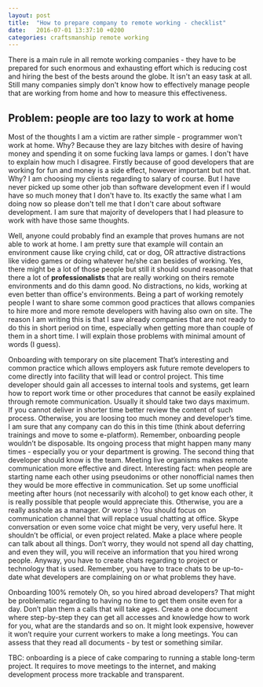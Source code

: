 ```yaml
---
layout: post
title:  "How to prepare company to remote working - checklist"
date:   2016-07-01 13:37:10 +0200
categories: craftsmanship remote working
---
```


There is a main rule in all remote working companies - they have to be prepared for such enormous and exhausting effort which is reducing cost and hiring the best of the bests around the globe. It isn't an easy task at all. Still many companies simply don't know how to effectively manage people that are working from home and how to measure this effectiveness.

Problem: people are too lazy to work at home
--------------------------------------

Most of the thoughts I am a victim are rather simple - programmer won't work at home. Why? Because they are lazy bitches with desire of having money and spending it on some fucking lava lamps or games. I don't have to explain how much I disagree. Firstly because of good  developers that are working for fun and money is a side effect, however important but not that. Why? I am choosing my clients regarding to salary of course. But I have never picked up some other job than software development even if I would have so much money that I don't have to. Its exactly the same what I am doing now so please don't tell me that I don't care about software development. I am sure that majority of developers that I had pleasure to work with have those same thoughts.

Well, anyone could probably find an example that proves humans are not able to work at home. I am pretty sure that example will contain an environment cause like crying child, cat or dog, OR attractive distractions like video games or doing whatever he/she can besides of working. Yes, there might be a lot of those people but still it should sound reasonable that there a lot of **professionalists** that are really working on theirs remote environments and do this damn good. No distractions, no kids, working at even better than office's environments. Being a part of working remotely people I want to share some common good practices that allows companies to hire more and more remote developers with having also own on site. The reason I am writing this is that I saw already companies that are not ready to do this in short period on time, especially when getting more than couple of them in a short time. I will explain those problems with minimal amount of words (I guess).

Onboarding with temporary on site placement
That’s interesting and common practice which allows employers ask future remote developers to come directly into facility that will lead or control project. This time developer should gain all accesses to internal tools and systems, get learn how to report work time or other procedures that cannot be easily explained through remote communication. Usually it should take two days maximum. If you cannot deliver in shorter time better review the content of such process. Otherwise, you are loosing too much money and developer’s time.  I am sure that any company can do this in this time (think about deferring trainings and move to some e-platform). Remember, onboarding people wouldn’t be disposable. Its ongoing process that might happen many many times - especially you or your department is growing. The second thing that developer should know is the team. Meeting live organisms makes remote communication more effective and direct. Interesting fact: when people are starting name each other using pseudonims or other nonofficial names then they would be more effective in communication. Set up some unofficial meeting after hours (not necessarily with alcohol) to get know each other, it is really possible that people would appreciate this. Otherwise, you are a really asshole as a manager.  Or worse :) You should focus on communication channel that will replace usual chatting at office. Skype conversation or even some voice chat might be very, very useful here. It shouldn’t be official, or even project related. Make a place where people can talk about all things. Don’t worry, they would not spend all day chatting, and even they will, you will receive an information that you hired wrong people. Anyway, you have to create chats regarding to project or technology that is used. Remember, you have to trace chats to be up-to-date what developers are complaining on or what problems they have.

Onboarding 100% remotely
Oh, so you hired abroad developers? That might be problematic regarding to having no time to get them onsite even for a day. Don’t plan them a calls that will take ages. Create a one document where step-by-step they can get all accesses and knowledge how to work for you, what are the standards and so on.  It might look expensive, however it won’t require your current workers to make a long meetings. You can assess that they read all documents - by test or something similar.

TBC: onboarding is a piece of cake comparing to running a stable long-term 
project. It requires to move meetings to the internet, and making development 
process more trackable and transparent. 

